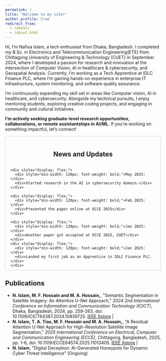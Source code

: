 ```yaml
---
permalink: /
title: "Welcome to my site!"
author_profile: true
redirect_from: 
  - /about/
  - /about.html
---
```


Hi, I’m Nafisa Islam, a tech enthusiast from Dhaka, Bangladesh. I completed my B.Sc. in Electronics and Telecommunication Engineering(ETE) from Chittagong University of Engineering & Technology (CUET) in September 2024, where I developed a passion for research and innovation at the intersection of Computer Vision, AI in healthcare & cybersecurity, and Geospatial Analysis. Currently, I’m working as a Tech Apprentice at IDLC Finance PLC, where I’m gaining hands-on experience in enterprise IT infrastructure, system monitoring, and software quality assurance.

I’m continuously expanding my skill set in areas like Computer vision, AI in healthcare, and cybersecurity. Alongside my technical pursuits, I enjoy mentoring students, exploring creative coding projects, and engaging in community and cultural initiatives.

**I’m actively seeking graduate-level research opportunities, collaborations, or remote assistantships in AI/ML**. If you’re working on something impactful, let’s connect!

<section id="news-updates" style="max-height: 400px; overflow-y: scroll; padding: 1rem; border: 1px solid #ccc;">
  <h2 style="text-align: center;">News and Updates</h2>
  <div style="display: flex; flex-direction: column; gap: 1rem;">

    <div style="display: flex;">
      <div style="min-width: 120px; font-weight: bold;">May 2025:</div>
      <div>Started research in the AI in cybersecurity domain.</div>
    </div>

    <div style="display: flex;">
      <div style="min-width: 120px; font-weight: bold;">Feb 2025:</div>
      <div>Presented the paper online at ECCE 2025</div>
    </div>

    <div style="display: flex;">
      <div style="min-width: 120px; font-weight: bold;">Jan 2025:</div>
      <div>Another paper got accepted at ECCE 2025, CUET</div>
    </div>
    <div style="display: flex;">
      <div style="min-width: 120px; font-weight: bold;">Jan 2025:</div>
      <div>Landed my first job as an Apprentice in IDLC Finance PLC.</div>
    </div>

    <div style="display: flex;">
      <div style="min-width: 120px; font-weight: bold;">Oct 2024:</div>
      <div>Presented the paper at ICICT 2024, ECE Building, BUET, Bangladesh.</div>
    </div>

    <div style="display: flex;">
      <div style="min-width: 120px; font-weight: bold;">Sept 2024:</div>
      <div>First conference paper got accepted in <em>2024 2nd International Conference on Information and Communication Technology (ICICT)</em>.</div>
    </div>

    <div style="display: flex;">
      <div style="min-width: 120px; font-weight: bold;">Jul 2024:</div>
      <div>Completed my B.Sc in ETE from CUET.</div>
    </div>

    <div style="display: flex;">
      <div style="min-width: 120px; font-weight: bold;">Jun 2024:</div>
      <div>Defended my undergraduate thesis!</div>
    </div>

  </div>
</section>
<h2>Publications</h2>
<ul>
  <li>
    <strong> N. Islam, M. F. Hossain and M. A. Hossain,</strong>, 
   "Semantic Segmentation in Satellite Imagery: An Attentive U-Net Approach," <em>2024 2nd International Conference on Information and Communication Technology (ICICT)</em>, Dhaka, Bangladesh, 2024, pp. 259-263, doi: 10.1109/ICICT64387.2024.10839725. 
    <a href="https://ieeexplore.ieee.org/abstract/document/10839725" target="_blank">IEEE Xplore</a> | 
  </li>
  <li>
    <strong> N. Islam, T. A. Tias, M. F. Hossain and M. A. Hossain,</strong>, 
   "A Residual Attention U-Net Approach for High-Resolution Satellite Image Segmentation," <em>2025 International Conference on Electrical, Computer and Communication Engineering (ECCE)</em>, Chittagong, Bangladesh, 2025, pp. 1-6, doi: 10.1109/ECCE64574.2025.11013405.
    <a href="https://ieeexplore.ieee.org/abstract/document/11013405" target="_blank">IEEE Xplore</a> | 
  </li>
  <li>
    <strong>N. Islam</strong>, "Digital Deception: AI-Generated Honeypots for Dynamic Cyber Threat Intelligence" (Ongoing)
  </li>
</ul>
